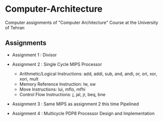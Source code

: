 # Computer-Architecture
Computer assignments of "Computer Architecture" Course at the University of Tehran

## Assignments
- Assignment 1 : Divisor
- Assignment 2 : Single Cycle MIPS Processor 

    - Arithmetic/Logical Instructions: add, addi, sub, and, andi, or, ori, xor, xori, mult 
    - Memory Reference Instruction: lw, sw 
    - Move Instructions: lui, mflo, mfhi 
    - Control Flow Instructions: j, jal, jr, beq, bne 
    
- Assignment 3 : Same MIPS as assignment 2 this time Pipelined
- Assignment 4 : Multicycle PDP8 Processor Design and Implementation


    
